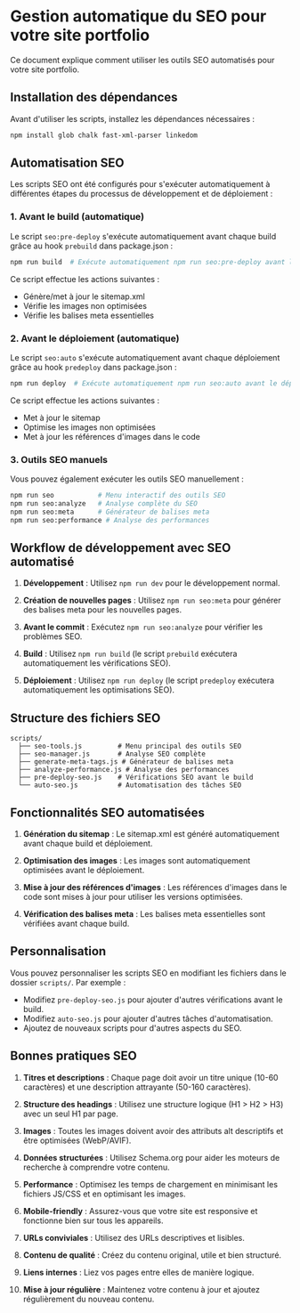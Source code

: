 # Gestion automatique du SEO pour votre site portfolio

Ce document explique comment utiliser les outils SEO automatisés pour votre site portfolio.

## Installation des dépendances

Avant d'utiliser les scripts, installez les dépendances nécessaires :

```bash
npm install glob chalk fast-xml-parser linkedom
```

## Automatisation SEO

Les scripts SEO ont été configurés pour s'exécuter automatiquement à différentes étapes du processus de développement et de déploiement :

### 1. Avant le build (automatique)

Le script `seo:pre-deploy` s'exécute automatiquement avant chaque build grâce au hook `prebuild` dans package.json :

```bash
npm run build  # Exécute automatiquement npm run seo:pre-deploy avant le build
```

Ce script effectue les actions suivantes :
- Génère/met à jour le sitemap.xml
- Vérifie les images non optimisées
- Vérifie les balises meta essentielles

### 2. Avant le déploiement (automatique)

Le script `seo:auto` s'exécute automatiquement avant chaque déploiement grâce au hook `predeploy` dans package.json :

```bash
npm run deploy  # Exécute automatiquement npm run seo:auto avant le déploiement
```

Ce script effectue les actions suivantes :
- Met à jour le sitemap
- Optimise les images non optimisées
- Met à jour les références d'images dans le code

### 3. Outils SEO manuels

Vous pouvez également exécuter les outils SEO manuellement :

```bash
npm run seo           # Menu interactif des outils SEO
npm run seo:analyze   # Analyse complète du SEO
npm run seo:meta      # Générateur de balises meta
npm run seo:performance # Analyse des performances
```

## Workflow de développement avec SEO automatisé

1. **Développement** : Utilisez `npm run dev` pour le développement normal.

2. **Création de nouvelles pages** : Utilisez `npm run seo:meta` pour générer des balises meta pour les nouvelles pages.

3. **Avant le commit** : Exécutez `npm run seo:analyze` pour vérifier les problèmes SEO.

4. **Build** : Utilisez `npm run build` (le script `prebuild` exécutera automatiquement les vérifications SEO).

5. **Déploiement** : Utilisez `npm run deploy` (le script `predeploy` exécutera automatiquement les optimisations SEO).

## Structure des fichiers SEO

```
scripts/
  ├── seo-tools.js         # Menu principal des outils SEO
  ├── seo-manager.js       # Analyse SEO complète
  ├── generate-meta-tags.js # Générateur de balises meta
  ├── analyze-performance.js # Analyse des performances
  ├── pre-deploy-seo.js    # Vérifications SEO avant le build
  └── auto-seo.js          # Automatisation des tâches SEO
```

## Fonctionnalités SEO automatisées

1. **Génération du sitemap** : Le sitemap.xml est généré automatiquement avant chaque build et déploiement.

2. **Optimisation des images** : Les images sont automatiquement optimisées avant le déploiement.

3. **Mise à jour des références d'images** : Les références d'images dans le code sont mises à jour pour utiliser les versions optimisées.

4. **Vérification des balises meta** : Les balises meta essentielles sont vérifiées avant chaque build.

## Personnalisation

Vous pouvez personnaliser les scripts SEO en modifiant les fichiers dans le dossier `scripts/`. Par exemple :

- Modifiez `pre-deploy-seo.js` pour ajouter d'autres vérifications avant le build.
- Modifiez `auto-seo.js` pour ajouter d'autres tâches d'automatisation.
- Ajoutez de nouveaux scripts pour d'autres aspects du SEO.

## Bonnes pratiques SEO

1. **Titres et descriptions** : Chaque page doit avoir un titre unique (10-60 caractères) et une description attrayante (50-160 caractères).

2. **Structure des headings** : Utilisez une structure logique (H1 > H2 > H3) avec un seul H1 par page.

3. **Images** : Toutes les images doivent avoir des attributs alt descriptifs et être optimisées (WebP/AVIF).

4. **Données structurées** : Utilisez Schema.org pour aider les moteurs de recherche à comprendre votre contenu.

5. **Performance** : Optimisez les temps de chargement en minimisant les fichiers JS/CSS et en optimisant les images.

6. **Mobile-friendly** : Assurez-vous que votre site est responsive et fonctionne bien sur tous les appareils.

7. **URLs conviviales** : Utilisez des URLs descriptives et lisibles.

8. **Contenu de qualité** : Créez du contenu original, utile et bien structuré.

9. **Liens internes** : Liez vos pages entre elles de manière logique.

10. **Mise à jour régulière** : Maintenez votre contenu à jour et ajoutez régulièrement du nouveau contenu.
